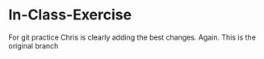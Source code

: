 # In-Class-Exercise
For git practice
Chris is clearly adding the best changes. Again.
This is the original branch
